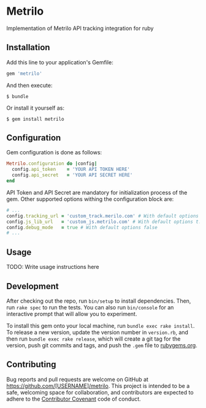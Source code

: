 # Metrilo

Implementation of Metrilo API tracking integration for ruby

## Installation

Add this line to your application's Gemfile:

```ruby
gem 'metrilo'
```

And then execute:

    $ bundle

Or install it yourself as:

    $ gem install metrilo

## Configuration

Gem configuration is done as follows:

```ruby
Metrilo.configuration do |config|
  config.api_token    = 'YOUR API TOKEN HERE'
  config.api_secret   = 'YOUR API SECRET HERE'
end
```

API Token and API Secret are mandatory for initialization process of the gem.
Other supported options withing the configuration block are:

```ruby
# ...
config.tracking_url = 'custom_track.merilo.com' # With default options p.metrilo.com
config.js_lib_url   = 'custom_js.metrilo.com' # With default options t.metrilo.com
config.debug_mode   = true # With default options false
# ...
```

## Usage

TODO: Write usage instructions here

## Development

After checking out the repo, run `bin/setup` to install dependencies. Then, run `rake spec` to run the tests. You can also run `bin/console` for an interactive prompt that will allow you to experiment.

To install this gem onto your local machine, run `bundle exec rake install`. To release a new version, update the version number in `version.rb`, and then run `bundle exec rake release`, which will create a git tag for the version, push git commits and tags, and push the `.gem` file to [rubygems.org](https://rubygems.org).

## Contributing

Bug reports and pull requests are welcome on GitHub at https://github.com/[USERNAME]/metrilo. This project is intended to be a safe, welcoming space for collaboration, and contributors are expected to adhere to the [Contributor Covenant](contributor-covenant.org) code of conduct.
